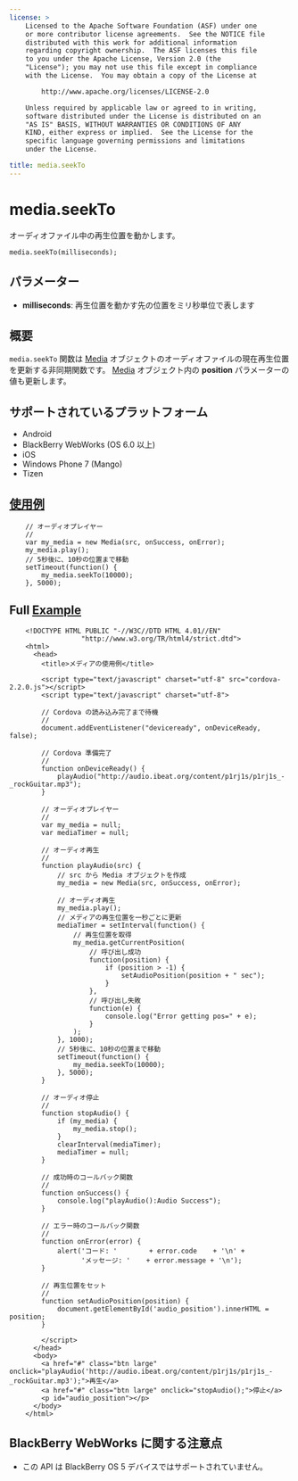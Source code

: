 ```yaml
---
license: >
    Licensed to the Apache Software Foundation (ASF) under one
    or more contributor license agreements.  See the NOTICE file
    distributed with this work for additional information
    regarding copyright ownership.  The ASF licenses this file
    to you under the Apache License, Version 2.0 (the
    "License"); you may not use this file except in compliance
    with the License.  You may obtain a copy of the License at

        http://www.apache.org/licenses/LICENSE-2.0

    Unless required by applicable law or agreed to in writing,
    software distributed under the License is distributed on an
    "AS IS" BASIS, WITHOUT WARRANTIES OR CONDITIONS OF ANY
    KIND, either express or implied.  See the License for the
    specific language governing permissions and limitations
    under the License.

title: media.seekTo
---
```


media.seekTo
========================

オーディオファイル中の再生位置を動かします。

    media.seekTo(milliseconds);

パラメーター
----------

- __milliseconds__: 再生位置を動かす先の位置をミリ秒単位で表します


概要
-----------

`media.seekTo` 関数は [Media](media.html) オブジェクトのオーディオファイルの現在再生位置を更新する非同期関数です。 [Media](media.html) オブジェクト内の __position__ パラメーターの値も更新します。

サポートされているプラットフォーム
-------------------

- Android
- BlackBerry WebWorks (OS 6.0 以上)
- iOS
- Windows Phone 7 (Mango)
- Tizen

[使用例](../storage/storage.opendatabase.html)
-------------

        // オーディオプレイヤー
        //
        var my_media = new Media(src, onSuccess, onError);
        my_media.play();
        // 5秒後に、10秒の位置まで移動
        setTimeout(function() {
            my_media.seekTo(10000);
        }, 5000);


Full [Example](../storage/database/database.html)
------------

        <!DOCTYPE HTML PUBLIC "-//W3C//DTD HTML 4.01//EN"
                      "http://www.w3.org/TR/html4/strict.dtd">
        <html>
          <head>
            <title>メディアの使用例</title>

            <script type="text/javascript" charset="utf-8" src="cordova-2.2.0.js"></script>
            <script type="text/javascript" charset="utf-8">

            // Cordova の読み込み完了まで待機
            //
            document.addEventListener("deviceready", onDeviceReady, false);

            // Cordova 準備完了
            //
            function onDeviceReady() {
                playAudio("http://audio.ibeat.org/content/p1rj1s/p1rj1s_-_rockGuitar.mp3");
            }

            // オーディオプレイヤー
            //
            var my_media = null;
            var mediaTimer = null;

            // オーディオ再生
            //
            function playAudio(src) {
                // src から Media オブジェクトを作成
                my_media = new Media(src, onSuccess, onError);

                // オーディオ再生
                my_media.play();
                // メディアの再生位置を一秒ごとに更新
                mediaTimer = setInterval(function() {
                    // 再生位置を取得
                    my_media.getCurrentPosition(
                        // 呼び出し成功
                        function(position) {
                            if (position > -1) {
                                setAudioPosition(position + " sec");
                            }
                        },
                        // 呼び出し失敗
                        function(e) {
                            console.log("Error getting pos=" + e);
                        }
                    );
                }, 1000);
                // 5秒後に、10秒の位置まで移動
                setTimeout(function() {
                    my_media.seekTo(10000);
                }, 5000);
            }

            // オーディオ停止
            //
            function stopAudio() {
                if (my_media) {
                    my_media.stop();
                }
                clearInterval(mediaTimer);
                mediaTimer = null;
            }

            // 成功時のコールバック関数
            //
            function onSuccess() {
                console.log("playAudio():Audio Success");
            }

            // エラー時のコールバック関数
            //
            function onError(error) {
                alert('コード: '        + error.code    + '\n' +
                      'メッセージ: '    + error.message + '\n');
            }

            // 再生位置をセット
            //
            function setAudioPosition(position) {
                document.getElementById('audio_position').innerHTML = position;
            }

            </script>
          </head>
          <body>
            <a href="#" class="btn large" onclick="playAudio('http://audio.ibeat.org/content/p1rj1s/p1rj1s_-_rockGuitar.mp3');">再生</a>
            <a href="#" class="btn large" onclick="stopAudio();">停止</a>
            <p id="audio_position"></p>
          </body>
        </html>

BlackBerry WebWorks に関する注意点
----------

- この API は BlackBerry OS 5 デバイスではサポートされていません。
